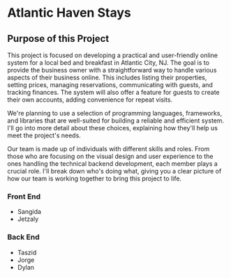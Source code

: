 # Atlantic Haven Stays 
## Purpose of this Project
This project is focused on developing a practical and user-friendly online system for a local bed and breakfast in Atlantic City, NJ. The goal is to provide the business owner with a straightforward way to handle various aspects of their business online. This includes listing their properties, setting prices, managing reservations, communicating with guests, and tracking finances. The system will also offer a feature for guests to create their own accounts, adding convenience for repeat visits.

We're planning to use a selection of programming languages, frameworks, and libraries that are well-suited for building a reliable and efficient system. I'll go into more detail about these choices, explaining how they'll help us meet the project's needs.

Our team is made up of individuals with different skills and roles. From those who are focusing on the visual design and user experience to the ones handling the technical backend development, each member plays a crucial role. I'll break down who's doing what, giving you a clear picture of how our team is working together to bring this project to life.

### Front End 
- Sangida
- Jetzaly

### Back End 
- Taszid
- Jorge
- Dylan

##



  
